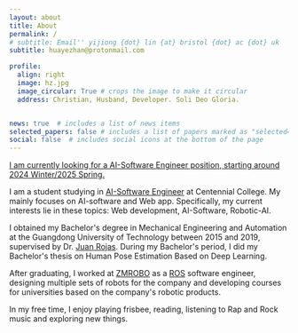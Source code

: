 ```yaml
---
layout: about
title: About
permalink: /
# subtitle: Email'' yijiong {dot} lin {at} bristol {dot} ac {dot} uk
subtitle: huayezhan@protonmail.com

profile:
  align: right
  image: hz.jpg
  image_circular: True # crops the image to make it circular
  address: Christian, Husband, Developer. Soli Deo Gloria.


news: true  # includes a list of news items
selected_papers: false # includes a list of papers marked as "selected={true}"
social: false  # includes social icons at the bottom of the page
---
```

[I am currently looking for a AI-Software Engineer position, starting around 2024 Winter/2025 Spring.]()

I am a student studying in [AI-Software Engineer](https://www.centennialcollege.ca/programs-courses/full-time/artificial-intelligence-fast-track) at Centennial College. My  mainly focuses on AI-software and Web app. Specifically, my current interests lie in these topics: Web development, AI-Software, Robotic-AI.

I obtained my Bachelor's degree in Mechanical Engineering and Automation at the Guangdong University of Technology between 2015 and 2019, supervised by Dr. [Juan Rojas](http://www.juanrojas.net/). During my Bachelor's period, I did my Bachelor's thesis on Human Pose Estimation Based on Deep Learning.

After graduating, I worked at [ZMROBO](https://www.zmrobo.com/) as a [ROS](https://www.ros.org/) software engineer, designing multiple sets of robots for the company and developing courses for universities based on the company's robotic products.

In my free time, I enjoy playing frisbee, reading, listening to Rap and Rock music and exploring new things.
